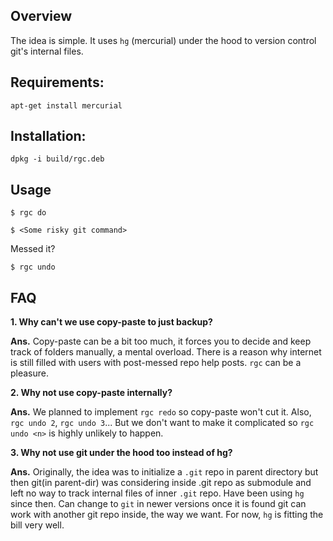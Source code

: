 ## Overview
The idea is simple. It uses `hg` (mercurial) under the hood to version control git's internal files.

## Requirements:
`apt-get install mercurial`

## Installation:
`dpkg -i build/rgc.deb`

## Usage
`$ rgc do`

`$ <Some risky git command>`

Messed it?

`$ rgc undo`

## FAQ
**1. Why can't we use copy-paste to just backup?**

**Ans.** Copy-paste can be a bit too much, it forces you to decide and keep track of folders manually, a mental overload. There is a reason why internet is still filled with users with post-messed repo help posts. `rgc` can be a pleasure.

**2. Why not use copy-paste internally?**

**Ans.** We planned to implement `rgc redo` so copy-paste won't cut it. Also, `rgc undo 2`, `rgc undo 3`... But we don't want to make it complicated so `rgc undo <n>` is highly unlikely to happen.

**3. Why not use git under the hood too instead of hg?**

**Ans.** Originally, the idea was to initialize a `.git` repo in parent directory but then git(in parent-dir) was considering inside .git repo as submodule and left no way to track internal files of inner `.git` repo. Have been using `hg` since then. Can change to `git` in newer versions once it is found git can work with another git repo inside, the way we want. For now, `hg` is fitting the bill very well.
